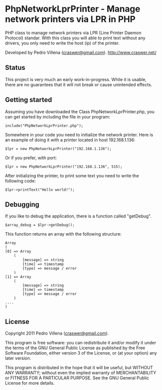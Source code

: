 PhpNetworkLprPrinter - Manage network printers via LPR in PHP
======================================================================================

PHP class to manage network printers via LPR (Line Printer Daemon Protocol) standar. With this class
you will able to print text without any drivers, you only need to write the host (ip) of the printer.

Developed by Pedro Villena (craswer@gmail.com). http://www.craswer.net/

Status
------

This project is very much an early work-in-progress. While it is usable, there are no guarantees 
that it will not break or cause unintended effects.


Getting started
---------------

Assuming you have downloaded the Class PhpNetworkLprPrinter.php, you can get started by including the
file in your program:

	include("PhpNetworkLprPrinter.php");
	
Somewhere in your code you need to initialize the network printer.
Here is an example of doing it with a printer located in host 192.168.1.136:

	$lpr = new PhpNetworkLprPrinter("192.168.1.136");
	
Or if you prefer, with port:

	$lpr = new PhpNetworkLprPrinter("192.168.1.136", 515);
	
After initializing the printer, to print some text you need to write the following code:

	$lpr->printText("Hello world!"); 

Debugging
---------
If you like to debug the application, there is a function called "getDebug". 

	$array_debug = $lpr->getDebug();

This function returns an array with the following structure:

	Array
	(
    [0] => Array
        (
            [message] => string
            [time] => timestamp
            [type] => message / error
        )
    [1] => Array
        (
            [message] => string
            [time] => timestamp
            [type] => message / error
        )
	....
	)
	
License
-------

Copyright 2011 Pedro Villena (craswer@gmail.com). 
	
This program is free software: you can redistribute it and/or modify
it under the terms of the GNU General Public License as published by
the Free Software Foundation, either version 3 of the License, or
(at your option) any later version.

This program is distributed in the hope that it will be useful,
but WITHOUT ANY WARRANTY; without even the implied warranty of
MERCHANTABILITY or FITNESS FOR A PARTICULAR PURPOSE.  See the
GNU General Public License for more details.